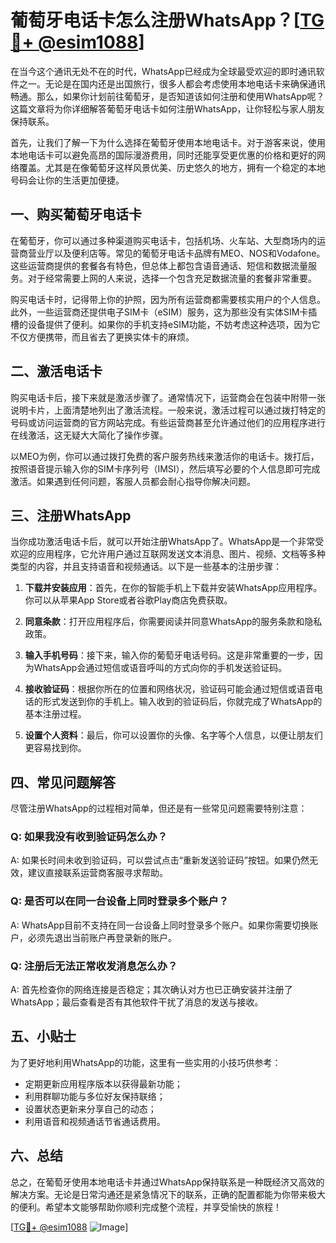# 葡萄牙电话卡怎么注册WhatsApp？[[TG💪+ @esim1088](https://t.me/s/esim1088)]

在当今这个通讯无处不在的时代，WhatsApp已经成为全球最受欢迎的即时通讯软件之一。无论是在国内还是出国旅行，很多人都会考虑使用本地电话卡来确保通讯畅通。那么，如果你计划前往葡萄牙，是否知道该如何注册和使用WhatsApp呢？这篇文章将为你详细解答葡萄牙电话卡如何注册WhatsApp，让你轻松与家人朋友保持联系。

首先，让我们了解一下为什么选择在葡萄牙使用本地电话卡。对于游客来说，使用本地电话卡可以避免高昂的国际漫游费用，同时还能享受更优惠的价格和更好的网络覆盖。尤其是在像葡萄牙这样风景优美、历史悠久的地方，拥有一个稳定的本地号码会让你的生活更加便捷。

## 一、购买葡萄牙电话卡

在葡萄牙，你可以通过多种渠道购买电话卡，包括机场、火车站、大型商场内的运营商营业厅以及便利店等。常见的葡萄牙电话卡品牌有MEO、NOS和Vodafone。这些运营商提供的套餐各有特色，但总体上都包含语音通话、短信和数据流量服务。对于经常需要上网的人来说，选择一个包含充足数据流量的套餐非常重要。

购买电话卡时，记得带上你的护照，因为所有运营商都需要核实用户的个人信息。此外，一些运营商还提供电子SIM卡（eSIM）服务，这为那些没有实体SIM卡插槽的设备提供了便利。如果你的手机支持eSIM功能，不妨考虑这种选项，因为它不仅方便携带，而且省去了更换实体卡的麻烦。

## 二、激活电话卡

购买电话卡后，接下来就是激活步骤了。通常情况下，运营商会在包装中附带一张说明卡片，上面清楚地列出了激活流程。一般来说，激活过程可以通过拨打特定的号码或访问运营商的官方网站完成。有些运营商甚至允许通过他们的应用程序进行在线激活，这无疑大大简化了操作步骤。

以MEO为例，你可以通过拨打免费的客户服务热线来激活你的电话卡。拨打后，按照语音提示输入你的SIM卡序列号（IMSI），然后填写必要的个人信息即可完成激活。如果遇到任何问题，客服人员都会耐心指导你解决问题。

## 三、注册WhatsApp

当你成功激活电话卡后，就可以开始注册WhatsApp了。WhatsApp是一个非常受欢迎的应用程序，它允许用户通过互联网发送文本消息、图片、视频、文档等多种类型的内容，并且支持语音和视频通话。以下是一些基本的注册步骤：

1. **下载并安装应用**：首先，在你的智能手机上下载并安装WhatsApp应用程序。你可以从苹果App Store或者谷歌Play商店免费获取。
   
2. **同意条款**：打开应用程序后，你需要阅读并同意WhatsApp的服务条款和隐私政策。

3. **输入手机号码**：接下来，输入你的葡萄牙电话号码。这是非常重要的一步，因为WhatsApp会通过短信或语音呼叫的方式向你的手机发送验证码。

4. **接收验证码**：根据你所在的位置和网络状况，验证码可能会通过短信或语音电话的形式发送到你的手机上。输入收到的验证码后，你就完成了WhatsApp的基本注册过程。

5. **设置个人资料**：最后，你可以设置你的头像、名字等个人信息，以便让朋友们更容易找到你。

## 四、常见问题解答

尽管注册WhatsApp的过程相对简单，但还是有一些常见问题需要特别注意：

### Q: 如果我没有收到验证码怎么办？
A: 如果长时间未收到验证码，可以尝试点击“重新发送验证码”按钮。如果仍然无效，建议直接联系运营商客服寻求帮助。

### Q: 是否可以在同一台设备上同时登录多个账户？
A: WhatsApp目前不支持在同一台设备上同时登录多个账户。如果你需要切换账户，必须先退出当前账户再登录新的账户。

### Q: 注册后无法正常收发消息怎么办？
A: 首先检查你的网络连接是否稳定；其次确认对方也已正确安装并注册了WhatsApp；最后查看是否有其他软件干扰了消息的发送与接收。

## 五、小贴士

为了更好地利用WhatsApp的功能，这里有一些实用的小技巧供参考：
- 定期更新应用程序版本以获得最新功能；
- 利用群聊功能与多位好友保持联络；
- 设置状态更新来分享自己的动态；
- 利用语音和视频通话节省通话费用。

## 六、总结

总之，在葡萄牙使用本地电话卡并通过WhatsApp保持联系是一种既经济又高效的解决方案。无论是日常沟通还是紧急情况下的联系，正确的配置都能为你带来极大的便利。希望本文能够帮助你顺利完成整个流程，并享受愉快的旅程！

[[TG💪+ @esim1088](https://t.me/s/esim1088) ![Image](https://i.postimg.cc/4NQfJmqS/Snipaste-2025-05-13-00-14-12.png)]